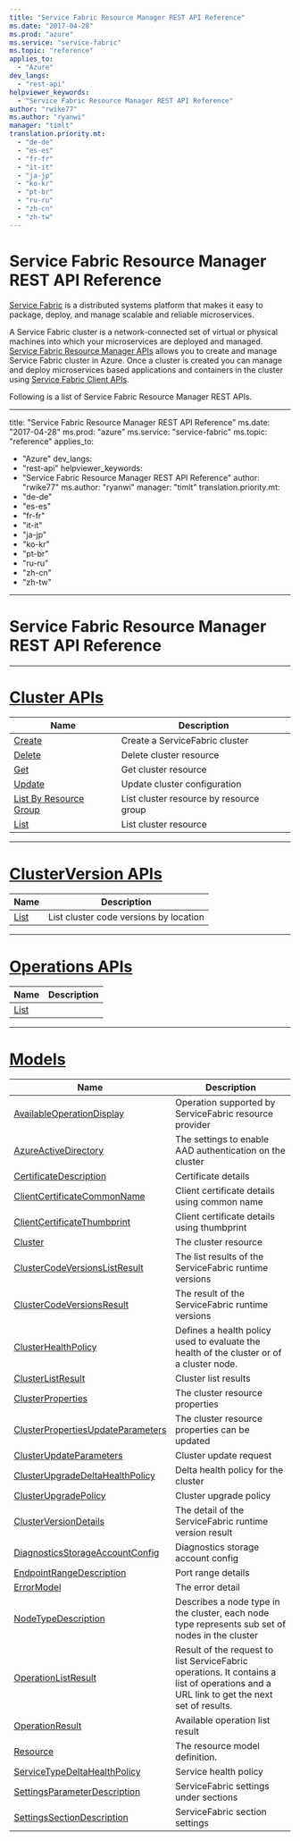 ```yaml
---
title: "Service Fabric Resource Manager REST API Reference"
ms.date: "2017-04-28"
ms.prod: "azure"
ms.service: "service-fabric"
ms.topic: "reference"
applies_to: 
  - "Azure"
dev_langs: 
  - "rest-api"
helpviewer_keywords: 
  - "Service Fabric Resource Manager REST API Reference"
author: "rwike77"
ms.author: "ryanwi"
manager: "timlt"
translation.priority.mt: 
  - "de-de"
  - "es-es"
  - "fr-fr"
  - "it-it"
  - "ja-jp"
  - "ko-kr"
  - "pt-br"
  - "ru-ru"
  - "zh-cn"
  - "zh-tw"
---
```



# Service Fabric Resource Manager REST API Reference

[Service Fabric](http://aka.ms/ServiceFabric) is a distributed systems platform that makes it easy to package, deploy, and manage scalable and reliable microservices. 

A Service Fabric cluster is a network-connected set of virtual or physical machines into which your microservices are deployed and managed. [Service Fabric Resource Manager APIs](sfrp-index.md) allows you to create and manage Service Fabric cluster in Azure. Once a cluster is created you can manage and deploy microservices based applications and containers in the cluster using [Service Fabric Client APIs](sfclient-index.md).

Following is a list of Service Fabric Resource Manager REST APIs.

---
title: "Service Fabric Resource Manager REST API Reference"
ms.date: "2017-04-28"
ms.prod: "azure"
ms.service: "service-fabric"
ms.topic: "reference"
applies_to: 
  - "Azure"
dev_langs: 
  - "rest-api"
helpviewer_keywords: 
  - "Service Fabric Resource Manager REST API Reference"
author: "rwike77"
ms.author: "ryanwi"
manager: "timlt"
translation.priority.mt: 
  - "de-de"
  - "es-es"
  - "fr-fr"
  - "it-it"
  - "ja-jp"
  - "ko-kr"
  - "pt-br"
  - "ru-ru"
  - "zh-cn"
  - "zh-tw"
---
# Service Fabric Resource Manager REST API Reference


----
# [Cluster APIs](sfrp-index-cluster.md)

| Name | Description |
| --- | --- |
| [Create](sfrp-api-clusters_create.md) | Create a ServiceFabric cluster<br/> |
| [Delete](sfrp-api-clusters_delete.md) | Delete cluster resource<br/> |
| [Get](sfrp-api-clusters_get.md) | Get cluster resource<br/> |
| [Update](sfrp-api-clusters_update.md) | Update cluster configuration<br/> |
| [List By Resource Group](sfrp-api-clusters_listbyresourcegroup.md) | List cluster resource by resource group<br/> |
| [List](sfrp-api-clusters_list.md) | List cluster resource<br/> |

----
# [ClusterVersion APIs](sfrp-index-clusterversion.md)

| Name | Description |
| --- | --- |
| [List](sfrp-api-clusterversions_list.md) | List cluster code versions by location<br/> |

----
# [Operations APIs](sfrp-index-operations.md)

| Name | Description |
| --- | --- |
| [List](sfrp-api-operations_list.md) |  |

----
# [Models](sfrp-index-models.md)

| Name | Description |
| --- | --- |
| [AvailableOperationDisplay](sfrp-model-availableoperationdisplay.md) | Operation supported by ServiceFabric resource provider<br/> |
| [AzureActiveDirectory](sfrp-model-azureactivedirectory.md) | The settings to enable AAD authentication on the cluster<br/> |
| [CertificateDescription](sfrp-model-certificatedescription.md) | Certificate details<br/> |
| [ClientCertificateCommonName](sfrp-model-clientcertificatecommonname.md) | Client certificate details using common name<br/> |
| [ClientCertificateThumbprint](sfrp-model-clientcertificatethumbprint.md) | Client certificate details using thumbprint<br/> |
| [Cluster](sfrp-model-cluster.md) | The cluster resource<br/> |
| [ClusterCodeVersionsListResult](sfrp-model-clustercodeversionslistresult.md) | The list results of the ServiceFabric runtime versions<br/> |
| [ClusterCodeVersionsResult](sfrp-model-clustercodeversionsresult.md) | The result of the ServiceFabric runtime versions<br/> |
| [ClusterHealthPolicy](sfrp-model-clusterhealthpolicy.md) | Defines a health policy used to evaluate the health of the cluster or of a cluster node.<br/> |
| [ClusterListResult](sfrp-model-clusterlistresult.md) | Cluster list results<br/> |
| [ClusterProperties](sfrp-model-clusterproperties.md) | The cluster resource properties<br/> |
| [ClusterPropertiesUpdateParameters](sfrp-model-clusterpropertiesupdateparameters.md) | The cluster resource properties can be updated<br/> |
| [ClusterUpdateParameters](sfrp-model-clusterupdateparameters.md) | Cluster update request<br/> |
| [ClusterUpgradeDeltaHealthPolicy](sfrp-model-clusterupgradedeltahealthpolicy.md) | Delta health policy for the cluster<br/> |
| [ClusterUpgradePolicy](sfrp-model-clusterupgradepolicy.md) | Cluster upgrade policy<br/> |
| [ClusterVersionDetails](sfrp-model-clusterversiondetails.md) | The detail of the ServiceFabric runtime version result<br/> |
| [DiagnosticsStorageAccountConfig](sfrp-model-diagnosticsstorageaccountconfig.md) | Diagnostics storage account config<br/> |
| [EndpointRangeDescription](sfrp-model-endpointrangedescription.md) | Port range details<br/> |
| [ErrorModel](sfrp-model-errormodel.md) | The error detail<br/> |
| [NodeTypeDescription](sfrp-model-nodetypedescription.md) | Describes a node type in the cluster, each node type represents sub set of nodes in the cluster<br/> |
| [OperationListResult](sfrp-model-operationlistresult.md) | Result of the request to list ServiceFabric operations. It contains a list of operations and a URL link to get the next set of results.<br/> |
| [OperationResult](sfrp-model-operationresult.md) | Available operation list result<br/> |
| [Resource](sfrp-model-resource.md) | The resource model definition.<br/> |
| [ServiceTypeDeltaHealthPolicy](sfrp-model-servicetypedeltahealthpolicy.md) | Service health policy<br/> |
| [SettingsParameterDescription](sfrp-model-settingsparameterdescription.md) | ServiceFabric settings under sections<br/> |
| [SettingsSectionDescription](sfrp-model-settingssectiondescription.md) | ServiceFabric section settings<br/> |

